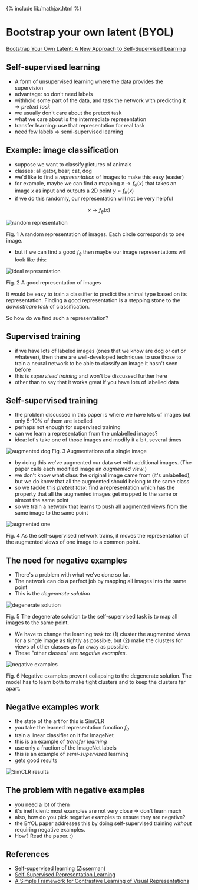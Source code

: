 {% include lib/mathjax.html %}
# Bootstrap your own latent (BYOL)
[Bootstrap Your Own Latent: A New Approach to Self-Supervised Learning](https://arxiv.org/abs/2006.07733)

## Self-supervised learning
- A form of unsupervised learning where the data provides the supervision
- advantage: so don't need labels
-  withhold some part of the data, and task the network with predicting it => _pretext task_
-  we usually don't care about the pretext task
-  what we care about is the intermediate representation
-  transfer learning: use that representation for real task
-  need few labels => semi-supervised learning

## Example: image classification
- suppose we want to classify pictures of animals
- classes: alligator, bear, cat, dog
- we'd like to find a _representation_ of images to make this easy (easier)
- for example, maybe we can find a mapping $x\rightarrow f_\theta(x)$ that takes an image $x$ as input and outputs a 2D point $y=f_\theta(x)$
- if we do this randomly, our representation will not be very helpful

$$
x\rightarrow f_\theta(x)
$$

![random representation](images/byol_random.png)

Fig. 1 A random representation of images. Each circle corresponds to one image.

- but if we can find a good $f_\theta$ then maybe our image representations will look like this:

![ideal representation](images/byol_ideal.png)

Fig. 2 A good representation of images

It would be easy to train a classifier to predict the animal type based on its representation. Finding a good representation is a stepping stone to the _downstream task_ of classification.

So how do we find such a representation?

## Supervised training
- if we have lots of labeled images (ones that we know are dog or cat or whatever), then there are well-developed techniques to use those to train a neural network to be able to classify an image it hasn't seen before
- this is _supervised training_ and won't be discussed further here
- other than to say that it works great if you have lots of labelled data

## Self-supervised training
- the problem discussed in this paper is where we have lots of images but only 5-10% of them are labelled
- perhaps not enough for supervised training
- can we learn a representation from the unlabelled images?
- idea: let's take one of those images and modify it a bit, several times

![augmented dog](images/byol_augmented_dogs.png)
Fig. 3 Augmentations of a single image

- by doing this we've augmented our data set with additional images. (The paper calls each modified image an _augmented view_.)
- we don't know what class the original image came from (it's unlabelled), but we do know that all the augmented should belong to the same class
- so we tackle this _pretext task_: find a representation which has the property that all the augmented images get mapped to the same or almost the same point
- so we train a network that learns to push all augmented views from the same image to the  same point

![augmented one](images/byol_augmented_one.png)

Fig. 4 As the self-supervised network trains, it moves the representation of the augmented views of one image to a common point.

## The need for negative examples

- There's a problem with what we've done so far.
- The network can do a perfect job by mapping all images into the same point
- This is the _degenerate solution_

![degenerate solution](images/byol_degenerate.png)

Fig. 5 The degenerate solution to the self-supervised task is to map all images to the same point.

- We have to change the learning task to: (1) cluster the augmented views for a single image as tightly as possible, but (2) make the clusters for views of other classes as far away as possible.
- These "other classes" are _negative examples_.

![negative examples](images/byol_negative.png)

Fig. 6 Negative examples prevent collapsing to the degenerate solution. The model has to learn both to make tight clusters and to keep the clusters far apart.

## Negative examples work

- the state of the art for this is SimCLR
- you take the learned representation function $f_\theta$
- train a linear classifier on it for ImageNet
- this is an example of _transfer learning_
- use only a fraction of the ImageNet labels
- this is an example of _semi-supervised_ learning
- gets good results

![SimCLR results](images/byol_SimCLR.png)

## The problem with negative examples
- you need a lot of them
- it's inefficient: most examples are not very close => don't learn much
- also, how do you pick negative examples to ensure they are negative?
- the BYOL paper addresses this by doing self-supervised training _without_ requiring negative examples.
- How? Read the paper. :)

## References
- [Self-supervised learning (Zisserman)](https://project.inria.fr/paiss/files/2018/07/zisserman-self-supervised.pdf)
- [Self-Supervised Representation Learning](https://lilianweng.github.io/lil-log/2019/11/10/self-supervised-learning.html)
- [A Simple Framework for Contrastive Learning of Visual Representations](https://arxiv.org/abs/2002.05709)
